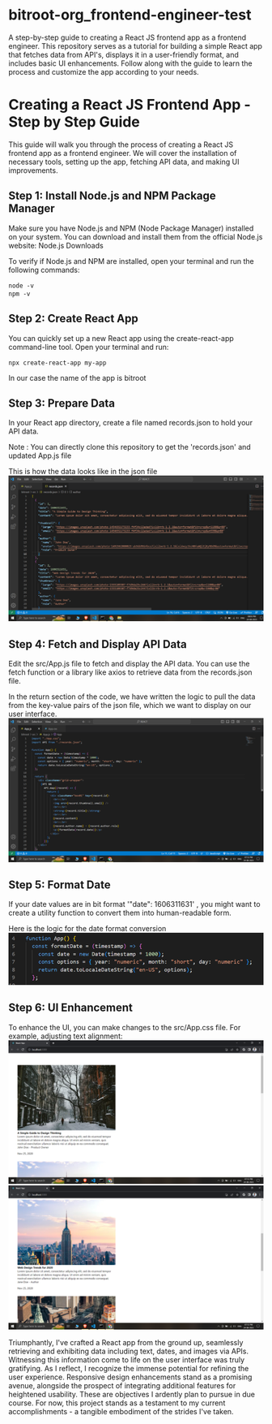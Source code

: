 # bitroot-org_frontend-engineer-test
A step-by-step guide to creating a React JS frontend app as a frontend engineer. This repository serves as a tutorial for building a simple React app that fetches data from API's, displays it in a user-friendly format, and includes basic UI enhancements. Follow along with the guide to learn the process and customize the app according to your needs.
# Creating a React JS Frontend App - Step by Step Guide
This guide will walk you through the process of creating a React JS frontend app as a frontend engineer. We will cover the installation of necessary tools, setting up the app, fetching API data, and making UI improvements.

## Step 1: Install Node.js and NPM Package Manager
Make sure you have Node.js and NPM (Node Package Manager) installed on your system. You can download and install them from the official Node.js website: Node.js Downloads

To verify if Node.js and NPM are installed, open your terminal and run the following commands:
```
node -v
npm -v
```

## Step 2: Create React App
You can quickly set up a new React app using the create-react-app command-line tool. Open your terminal and run:
```
npx create-react-app my-app
```
In our case the name of the app is bitroot

## Step 3: Prepare Data
In your React app directory, create a file named records.json to hold your API data.

Note : You can directly clone this repository to get the 'records.json' and updated App.js file

This is how the data looks like in the json file
![data](https://github.com/Hrishikeshhelge/bitroot-org_frontend-engineer-test/blob/main/records.json.png)

## Step 4: Fetch and Display API Data
Edit the src/App.js file to fetch and display the API data. You can use the fetch function or a library like axios to retrieve data from the records.json file.

In the return section of the code, we have written the logic to pull the data from the key-value pairs of the json file, which we want to display on our user interface.
![data](https://github.com/Hrishikeshhelge/bitroot-org_frontend-engineer-test/blob/main/App.js.png)

## Step 5: Format Date
If your date values are in bit format '"date": 1606311631' , you might want to create a utility function to convert them into human-readable form.

Here is the logic for the date format conversion
![data](https://github.com/Hrishikeshhelge/bitroot-org_frontend-engineer-test/blob/main/Date%20Conversion%20Logic.png)

## Step 6: UI Enhancement
To enhance the UI, you can make changes to the src/App.css file. For example, adjusting text alignment:
![data](https://github.com/Hrishikeshhelge/bitroot-org_frontend-engineer-test/blob/main/App%20UI%20(1).png)
![data](https://github.com/Hrishikeshhelge/bitroot-org_frontend-engineer-test/blob/main/App%20UI%20(2).png)


Triumphantly, I've crafted a React app from the ground up, seamlessly retrieving and exhibiting data including text, dates, and images via APIs. Witnessing this information come to life on the user interface was truly gratifying. As I reflect, I recognize the immense potential for refining the user experience. Responsive design enhancements stand as a promising avenue, alongside the prospect of integrating additional features for heightened usability. These are objectives I ardently plan to pursue in due course. For now, this project stands as a testament to my current accomplishments - a tangible embodiment of the strides I've taken.

